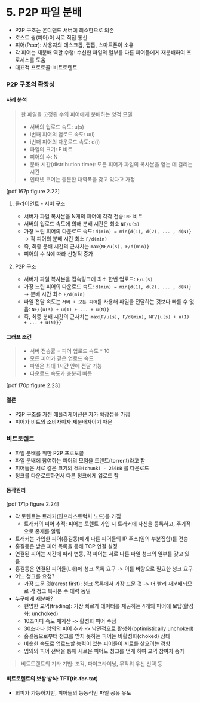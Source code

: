 # 5. P2P 파일 분배

- P2P 구조는 온디맨드 서버에 최소한으로 의존
- 호스트 쌍(피어)이 서로 직접 통신
- 피어(Peer): 사용자의 데스크톱, 랩톱, 스마트폰이 소유
- 각 피어는 재분배 역할 수행: 수신한 파일의 일부를 다른 피어들에게 재분배하여 프로세스를 도움
- 대표적 프로토콜: 비트토렌트

### P2P 구조의 확장성
#### 사례 분석
> 한 파일을 고정된 수의 피어에게 분배하는 양적 모델
> - 서버의 업로드 속도: u(s)
> - i번째 피어의 업로드 속도: u(i)
> - i번째 피어의 다운로드 속도: d(i)
> - 파일의 크기: F 비트
> - 피어의 수: N
> - 분배 시간(distribution time): 모든 피어가 파일의 복사본을 얻는 데 걸리는 시간
> - 인터넷 코어는 충분한 대역폭을 갖고 있다고 가정

[pdf 167p figure 2.22]

1. 클라이언트 - 서버 구조
   - 서버가 파일 복사본을 N개의 피어에 각각 전송: `NF` 비트
   - 서버의 업로드 속도에 의해 분배 시간은 최소 `NF/u(s)` 
   - 가장 느린 피어의 다운로드 속도: `d(min) = min{d(1), d(2), ... , d(N)}` -> 각 피어의 분배 시간 최소 `F/d(min)`
   - 즉, 최종 분배 시간의 근사치는 `max{NF/u(s), F/d(min)}`
   - 피어의 수 N에 따라 선형적 증가

2. P2P 구조
   - 서버가 파일 복사본을 접속링크에 최소 한번 업로드: `F/u(s)`
   - 가장 느린 피어의 다운로드 속도: `d(min) = min{d(1), d(2), ... , d(N)}` -> 분배 시간 최소 `F/d(min)`
   - 파일 전달 속도는 `서버 + 모든 피어`를 사용해 파일을 전달하는 것보다 빠를 수 없음: `NF/{u(s) + u(1) + ... + u(N)}`
   - 즉, 최종 분배 시간의 근사치는 `max{F/u(s), F/d(min), NF/{u(s) + u(1) + ... + u(N)}}`

#### 그래프 조건
>- 서버 전송률 = 피어 업로드 속도 * 10
>- 모든 피어가 같은 업로드 속도
>- 파일은 최대 1시간 안에 전달 가능
>- 다운로드 속도가 충분히 빠름

[pdf 170p figure 2.23]

#### 결론
- P2P 구조를 가진 애플리케이션은 자가 확장성을 가짐
- 피어가 비트의 소비자이자 재분배자이기 때문

### 비트토렌트
- 파일 분배를 위한 P2P 프로토콜
- 파일 분배에 참여하는 피어의 모임을 토렌트(torrent)라고 함
- 피어들은 서로 같은 크기의 `청크(chunk) - 256KB` 를 다운로드
- 청크를 다운로드하면서 다른 청크에게 업로드 함

#### 동작원리

[pdf 171p figure 2.24]

- 각 토렌트는 트래커(인프라스트럭처 노드)를 가짐
  - 트래커의 피어 추적: 피어는 토렌트 가입 시 트래커에 자신을 등록하고, 주기적으로 존재를 알림
- 트래커는 가입한 피어(홍길동)에게 다른 피어들의 IP 주소(임의 부분집합)를 전송
- 홍길동은 받은 피어 목록을 통해 TCP 연결 설정
- 연결된 피어는 시간에 따라 변동, 각 피어는 서로 다른 파일 청크의 일부를 갖고 있음
- 홍길동은 연결된 피어들(L개)에 청크 목록 요구 -> 이를 바탕으로 필요한 청크 요구
- 어느 청크를 요청?
  - 가장 드문 것(rarest first): 청크 목록에서 가장 드문 것 -> 더 빨리 재분배되므로 각 청크 복사본 수 대략 동일
- 누구에게 재분배?
  - 현명한 교역(trading): 가장 빠르게 데이터를 제공하는 4개의 피어에 보답(활성화: unchoked)
  - 10초마다 속도 재계산 -> 활성화 피어 수정
  - 30초마다 임의의 피어 추가 -> 낙관적으로 활성화(optimistically unchoked)
  - 홍길동으로부터 청크를 받지 못하는 피어는 비활성화(choked) 상태
  - 비슷한 속도로 업로드할 능력이 있는 피어들이 서로를 찾으려는 경향
  - 임의의 피어 선택을 통해 새로운 피어도 청크를 얻게 하여 교역 참여자 증가

>비트토렌트의 기타 기법: 조각, 파이프라이닝, 무작위 우선 선택 등

#### 비트토렌트의 보상 방식: TFT(tit-for-tat)
  - 회피가 가능하지만, 피어들의 능동적인 파일 공유 유도